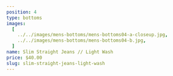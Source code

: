 ```yaml
---
position: 4
type: bottoms
images:
  [
    ../../images/mens-bottoms/mens-bottoms04-a-closeup.jpg,
    ../../images/mens-bottoms/mens-bottoms04-b.jpg,
  ]
name: Slim Straight Jeans // Light Wash
price: $40.00
slug: slim-straight-jeans-light-wash
---
```

